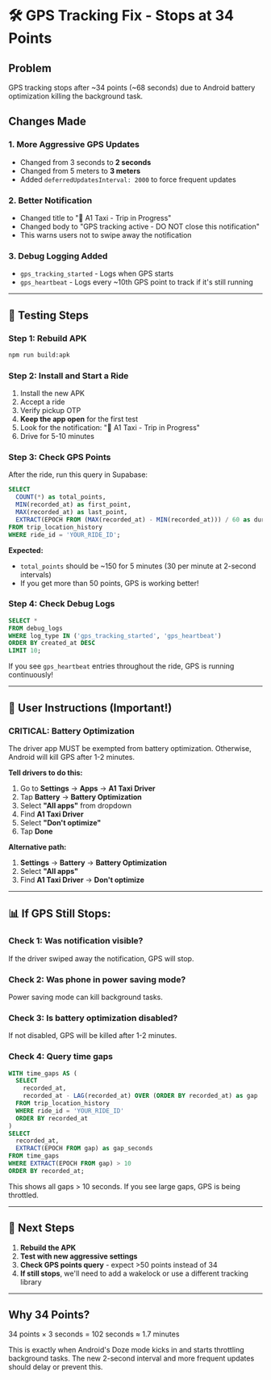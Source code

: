 # 🛠️ GPS Tracking Fix - Stops at 34 Points

## **Problem**
GPS tracking stops after ~34 points (~68 seconds) due to Android battery optimization killing the background task.

## **Changes Made**

### 1. **More Aggressive GPS Updates**
- Changed from 3 seconds to **2 seconds**
- Changed from 5 meters to **3 meters**
- Added `deferredUpdatesInterval: 2000` to force frequent updates

### 2. **Better Notification**
- Changed title to "🚗 A1 Taxi - Trip in Progress"
- Changed body to "GPS tracking active - DO NOT close this notification"
- This warns users not to swipe away the notification

### 3. **Debug Logging Added**
- `gps_tracking_started` - Logs when GPS starts
- `gps_heartbeat` - Logs every ~10th GPS point to track if it's still running

---

## **📱 Testing Steps**

### **Step 1: Rebuild APK**
```bash
npm run build:apk
```

### **Step 2: Install and Start a Ride**
1. Install the new APK
2. Accept a ride
3. Verify pickup OTP
4. **Keep the app open** for the first test
5. Look for the notification: "🚗 A1 Taxi - Trip in Progress"
6. Drive for 5-10 minutes

### **Step 3: Check GPS Points**
After the ride, run this query in Supabase:

```sql
SELECT
  COUNT(*) as total_points,
  MIN(recorded_at) as first_point,
  MAX(recorded_at) as last_point,
  EXTRACT(EPOCH FROM (MAX(recorded_at) - MIN(recorded_at))) / 60 as duration_minutes
FROM trip_location_history
WHERE ride_id = 'YOUR_RIDE_ID';
```

**Expected:**
- `total_points` should be ~150 for 5 minutes (30 per minute at 2-second intervals)
- If you get more than 50 points, GPS is working better!

### **Step 4: Check Debug Logs**
```sql
SELECT *
FROM debug_logs
WHERE log_type IN ('gps_tracking_started', 'gps_heartbeat')
ORDER BY created_at DESC
LIMIT 10;
```

If you see `gps_heartbeat` entries throughout the ride, GPS is running continuously!

---

## **🔋 User Instructions (Important!)**

### **CRITICAL: Battery Optimization**

The driver app MUST be exempted from battery optimization. Otherwise, Android will kill GPS after 1-2 minutes.

**Tell drivers to do this:**

1. Go to **Settings** → **Apps** → **A1 Taxi Driver**
2. Tap **Battery** → **Battery Optimization**
3. Select **"All apps"** from dropdown
4. Find **A1 Taxi Driver**
5. Select **"Don't optimize"**
6. Tap **Done**

**Alternative path:**
1. **Settings** → **Battery** → **Battery Optimization**
2. Select **"All apps"**
3. Find **A1 Taxi Driver** → **Don't optimize**

---

## **📊 If GPS Still Stops:**

### **Check 1: Was notification visible?**
If the driver swiped away the notification, GPS will stop.

### **Check 2: Was phone in power saving mode?**
Power saving mode can kill background tasks.

### **Check 3: Is battery optimization disabled?**
If not disabled, GPS will be killed after 1-2 minutes.

### **Check 4: Query time gaps**
```sql
WITH time_gaps AS (
  SELECT
    recorded_at,
    recorded_at - LAG(recorded_at) OVER (ORDER BY recorded_at) as gap
  FROM trip_location_history
  WHERE ride_id = 'YOUR_RIDE_ID'
  ORDER BY recorded_at
)
SELECT
  recorded_at,
  EXTRACT(EPOCH FROM gap) as gap_seconds
FROM time_gaps
WHERE EXTRACT(EPOCH FROM gap) > 10
ORDER BY recorded_at;
```

This shows all gaps > 10 seconds. If you see large gaps, GPS is being throttled.

---

## **🚀 Next Steps**

1. **Rebuild the APK**
2. **Test with new aggressive settings**
3. **Check GPS points query** - expect >50 points instead of 34
4. **If still stops**, we'll need to add a wakelock or use a different tracking library

---

## **Why 34 Points?**

34 points × 3 seconds = 102 seconds ≈ 1.7 minutes

This is exactly when Android's Doze mode kicks in and starts throttling background tasks. The new 2-second interval and more frequent updates should delay or prevent this.
